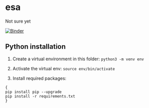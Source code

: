 # esa

Not sure yet

[![Binder](https://mybinder.org/badge_logo.svg)](https://mybinder.org/v2/gh/cchowgule/esa/main?urlpath=%2Fdoc%2Ftree%2Fesa.ipynb)

## Python installation

1. Create a virtual environment in this folder:
   `python3 -m venv env`

2. Activate the virtual env:
   `source env/bin/activate`

3. Install required packages:

```
{
pip install pip --upgrade
pip install -r requirements.txt
}
```
